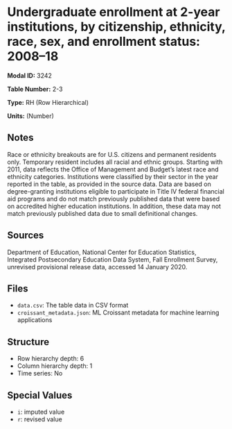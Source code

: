 # Undergraduate enrollment at 2-year institutions, by citizenship, ethnicity, race, sex, and enrollment status: 2008&#8211;18

**Modal ID:** 3242

**Table Number:** 2-3

**Type:** RH (Row Hierarchical)

**Units:** (Number)

## Notes

Race or ethnicity breakouts are for U.S. citizens and permanent residents only. Temporary resident includes all racial and ethnic groups. Starting with 2011, data reflects the Office of Management and Budget’s latest race and ethnicity categories. Institutions were classified by their sector in the year reported in the table, as provided in the source data. Data are based on degree-granting institutions eligible to participate in Title IV federal financial aid programs and do not match previously published data that were based on accredited higher education institutions. In addition, these data may not match previously published data due to small definitional changes.

## Sources

Department of Education, National Center for Education Statistics, Integrated Postsecondary Education Data System, Fall Enrollment Survey, unrevised provisional release data, accessed 14 January 2020.

## Files

- `data.csv`: The table data in CSV format
- `croissant_metadata.json`: ML Croissant metadata for machine learning applications

## Structure

- Row hierarchy depth: 6
- Column hierarchy depth: 1
- Time series: No

## Special Values

- `i`: imputed value
- `r`: revised value
